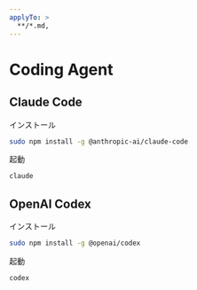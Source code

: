 ```yaml
---
applyTo: >
  **/*.md,
---
```


# Coding Agent

## Claude Code

インストール

```bash
sudo npm install -g @anthropic-ai/claude-code
```

起動

```bash
claude
```

## OpenAI Codex

インストール

```bash
sudo npm install -g @openai/codex
```

起動

```bash
codex
```
